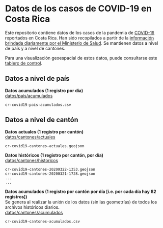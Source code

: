 # Datos de los casos de COVID-19 en Costa Rica
Este repositorio contiene datos de los casos de la pandemia de [COVID-19](https://es.wikipedia.org/wiki/COVID-19) reportados en Costa Rica. Han sido recopilados a partir de la [información brindada diariamente por el Ministerio de Salud](https://github.com/covid19-cr/covid19-cr/tree/master/prensa/comunicados-ministerio-salud). Se mantienen datos a nivel de país y a nivel de cantones.

Para una visualización geoespacial de estos datos, puede consultarse este [tablero de control](https://arcg.is/1HKq9i).

## Datos a nivel de país
**Datos acumulados (1 registro por día)**  
[datos/pais/acumulados](https://github.com/covid19-cr/covid19-cr/tree/master/datos/pais/acumulados)
```
cr-covid19-pais-acumulados.csv
```

## Datos a nivel de cantón
**Datos actuales (1 registro por cantón)**  
[datos/cantones/actuales](https://github.com/covid19-cr/covid19-cr/tree/master/datos/cantones/actuales)
```
cr-covid19-cantones-actuales.geojson
```

**Datos históricos (1 registro por cantón, por día)**  
[datos/cantones/historicos](https://github.com/covid19-cr/covid19-cr/tree/master/datos/cantones/historicos)
```
cr-covid19-cantones-20200322-1353.geojson
cr-covid19-cantones-20200321-1728.geojson
...
...
```

**Datos acumulados (1 registro por cantón por día [i.e. por cada día hay 82 registros])**  
Se genera al realizar la unión de los datos (sin las geometrías) de todos los archivos históricos diarios.  
[datos/cantones/acumulados](https://github.com/covid19-cr/covid19-cr/tree/master/datos/cantones/acumulados)
```
cr-covid19-cantones-acumulados.csv
```
